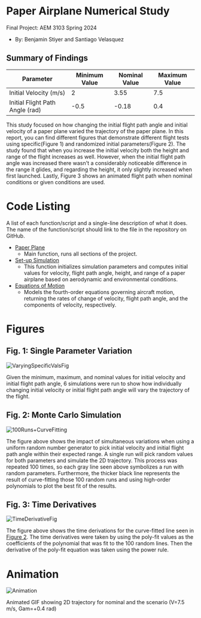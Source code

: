   # Paper Airplane Numerical Study
  Final Project: AEM 3103 Spring 2024

  - By: Benjamin Stiyer and Santiago Velasquez

  ## Summary of Findings
|  Parameter    | Minimum Value | Nominal Value | Maximum Value | 
| ------------- | ------------- | ------------- | ------------- |
| Initial Velocity (m/s) | 2     | 3.55          | 7.5  |
| Initial Flight Path Angle (rad) | -0.5  | -0.18  | 0.4  | 

This study focused on how changing the initial flight path angle and initial velocity of a paper plane varied the trajectory of the paper plane. In this report, you can find different figures that demonstrate different flight tests using specific(Figure 1) and randomized initial parameters(Figure 2). The study found that when you increase the initial velocity both the height and range of the flight increases as well. However, when the initial flight path angle was increased there wasn't a considerably noticeable difference in the range it glides, and regarding the height, it only slightly increased when first launched. Lastly, Figure 3 shows an animated flight path when nominal conditions or given conditions are used.

  # Code Listing
  A list of each function/script and a single-line description of what it does.  The name of the function/script should link to the file in the repository on GitHub.
  * [Paper Plane](PaperPlane.m)
      * Main function, runs all sections of the project.
  * [Set-up Simulation](SetupSim.m)
      * This function initializes simulation parameters and computes initial values for velocity, flight path angle, height, and range of a paper airplane based on aerodynamic and environmental conditions.
  * [Equations of Motion](EqMotion.m)
      * Models the fourth-order equations governing aircraft motion, returning the rates of change of velocity, flight path angle, and the components of velocity, respectively.
  
  # Figures

  ## Fig. 1: Single Parameter Variation
  ![VaryingSpecificValsFig](https://github.com/stiye010/aem3103-final/assets/167140587/39057b9c-5204-41b4-a7fa-1d637447c200)

  Given the minimum, maximum, and nominal values for initial velocity and initial flight path angle, 6 simulations were run to show how individually changing initial velocity or initial flight path angle will vary the trajectory of the flight.

  ## Fig. 2: Monte Carlo Simulation
  ![100Runs+CurveFitting](https://github.com/stiye010/aem3103-final/assets/167140587/3c9f84c3-5731-47bd-85d6-0444c4c8f090)

  The figure above shows the impact of simultaneous variations when using a uniform random number generator to pick initial velocity and initial flight path angle within their expected range. A single run will pick random values for both parameters and simulate the 2D trajectory. This process was repeated 100 times, so each gray line seen above symbolizes a run with random parameters. Furthermore, the thicker black line represents the result of curve-fitting those 100 random runs and using high-order polynomials to plot the best fit of the results.

 ## Fig. 3: Time Derivatives
 ![TimeDerivativeFig](https://github.com/stiye010/aem3103-final/assets/167140587/ddee420f-10f4-4d59-943e-a68bd1ebc3b7)

  The figure above shows the time derivations for the curve-fitted line seen in [Figure 2](##Fig.-2:-Monte-Carlo-Simulation). The time derivatives were taken by using the poly-fit values as the coefficients of the polynomial that was fit to the 100 random lines. Then the derivative of the poly-fit equation was taken using the power rule. 

  # Animation
  ![Animation](https://github.com/stiye010/aem3103-final/assets/167140587/25a0ebf2-61f0-4696-9d7a-1ec301191afb)
  
  Animated GIF showing 2D trajectory for nominal and the scenario (V=7.5 m/s, Gam=+0.4 rad)
